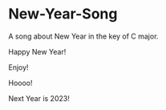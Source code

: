 # New-Year-Song

A song about New Year in the key of C major.

Happy New Year!

Enjoy!

Hoooo!

Next Year is 2023!

